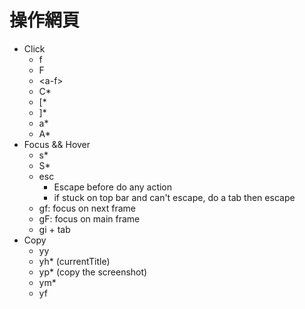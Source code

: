 # 操作網頁

- Click
  - f
  - F
  - \<a-f\>
  - C*
  - [*
  - ]*
  - a*
  - A*
- Focus && Hover
  - s*
  - S*
  - esc
    - Escape before do any action
    - if stuck on top bar and can't escape, do a tab then escape
  - gf: focus on next frame
  - gF: focus on main frame
  - gi + tab
- Copy
  - yy
  - yh* (currentTitle)
  - yp* (copy the screenshot)
  - ym*
  - yf
